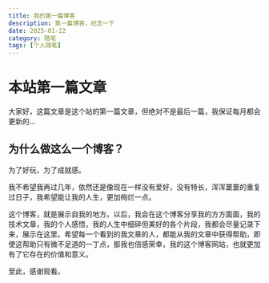 ```yaml
---
title: 我的第一篇博客
description: 第一篇博客，纪念一下
date: 2025-01-22
category: 随笔
tags: [个人随笔]
---
```


# 本站第一篇文章

大家好，这篇文章是这个站的第一篇文章，但绝对不是最后一篇，我保证每月都会更新的...

## 为什么做这么一个博客？

为了好玩，为了成就感。

我不希望我再过几年，依然还是像现在一样没有爱好，没有特长，浑浑噩噩的重复过日子，我希望能让我的人生，更加绚烂一点。

这个博客，就是展示自我的地方。以后，我会在这个博客分享我的方方面面，我的技术文章，我的个人感悟，我的人生中细碎但美好的各个片段，我都会尽量记录下来，展示在这里。希望每一个看到的我文章的人，都能从我的文章中获得帮助，即使这帮助只有微不足道的一丁点，那我也倍感荣幸，我的这个博客网站，也就更加有了它存在的价值和意义。

至此，感谢观看。